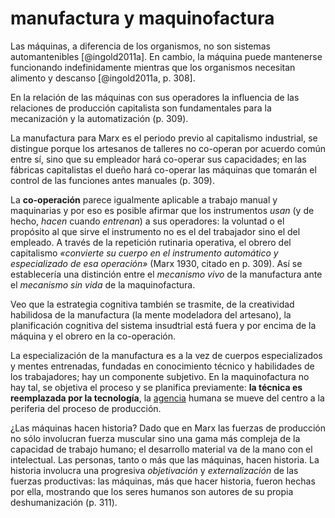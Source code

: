 # manufactura y maquinofactura

Las máquinas, a diferencia de los organismos, no son sistemas automantenibles [@ingold2011a]. En cambio, la máquina puede mantenerse funcionando indefinidamente mientras que los organismos necesitan alimento y descanso [@ingold2011a, p. 308].

En la relación de las máquinas con sus operadores la influencia de las relaciones de producción capitalista son fundamentales para la mecanización y la automatización (p. 309).

La manufactura para Marx es el periodo previo al capitalismo industrial, se distingue porque los artesanos de talleres no co-operan por acuerdo común entre sí, sino que su empleador hará co-operar sus capacidades; en las fábricas capitalistas el dueño hará co-operar las máquinas que tomarán el control de las funciones antes manuales (p. 309).

La **co-operación** parece igualmente aplicable a trabajo manual y maquinarias y por eso es posible afirmar que los instrumentos *usan* (y de hecho, *hacen* cuando *entrenan*) a sus operadores: la voluntad o el propósito al que sirve el instrumento no es el del trabajador sino el del empleado. A través de la repetición rutinaria operativa, el obrero del capitalismo *«convierte su cuerpo en el instrumento automático y especializado de esa operación»* (Marx 1930, citado en p. 309). Así se establecería una distinción entre el *mecanismo vivo* de la manufactura ante el *mecanismo sin vida* de la maquinofactura.

Veo que la estrategia cognitiva también se trasmite, de la creatividad habilidosa de la manufactura (la mente modeladora del artesano), la planificación cognitiva del sistema insudtrial está fuera y por encima de la máquina y el obrero en la co-operación.

La especialización de la manufactura es a la vez de cuerpos especializados y mentes entrenadas, fundadas en conocimiento técnico y habilidades de los trabajadores; hay un componente subjetivo. En la maquinofactura no hay tal, se objetiva el proceso y se planifica previamente: **la técnica es reemplazada por la tecnología**, la [agencia](agencia.md) humana se mueve del centro a la periferia del proceso de producción.

¿Las máquinas hacen historia? Dado que en Marx las fuerzas de producción no sólo involucran fuerza muscular sino una gama más compleja de la capacidad de trabajo humano; el desarrollo material va de la mano con el intelectual. Las personas, tanto o más que las máquinas, hacen historia. La historia involucra una progresiva *objetivación* y *externalización* de las fuerzas productivas: las máquinas, más que hacer historia, fueron hechas por ella, mostrando que los seres humanos son autores de su propia deshumanización (p. 311).

